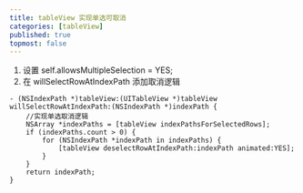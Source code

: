```yaml
---
title: tableView 实现单选可取消
categories: [tableView]
published: true
topmost: false
---
```


1. 设置 self.allowsMultipleSelection = YES;
2. 在 willSelectRowAtIndexPath 添加取消逻辑

```objc
- (NSIndexPath *)tableView:(UITableView *)tableView willSelectRowAtIndexPath:(NSIndexPath *)indexPath {
    //实现单选取消逻辑
    NSArray *indexPaths = [tableView indexPathsForSelectedRows];
    if (indexPaths.count > 0) {
        for (NSIndexPath *indexPath in indexPaths) {
            [tableView deselectRowAtIndexPath:indexPath animated:YES];
        }
    }
    return indexPath;
}
```
